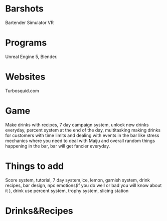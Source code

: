 # Barshots
Bartender Simulator VR
# Programs
Unreal Engine 5, Blender.
# Websites
Turbosquid.com
# Game
Make drinks with recipes, 7 day campaign system, unlock new drinks everyday, percent system at the end of the day, multitasking making drinks for customers with time limits and dealing with events in the bar like stress mechanics where you need to deal with Maiju and overall random things happening in the bar, bar will get fancier everyday.
# Things to add
Score system, tutorial, 7 day system,ice, lemon, garnish system, drink recipes, bar design, npc emotions(if you do well or bad you will know about it ), drink use percent system, trophy system, slicing station
# Drinks&Recipes
